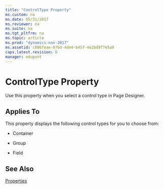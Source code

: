 ```yaml
---
title: "ControlType Property"
ms.custom: na
ms.date: 05/31/2017
ms.reviewer: na
ms.suite: na
ms.tgt_pltfrm: na
ms.topic: article
ms.prod: "dynamics-nav-2017"
ms.assetid: c886feae-07bd-4de4-b457-4e2bd9f7e5a9
caps.latest.revision: 6
manager: edupont
---
```

# ControlType Property
Use this property when you select a control type in Page Designer.  
  
## Applies To  
 This property displays the following control types for you to choose from:  
  
-   Container  
  
-   Group  
  
-   Field  
  
## See Also  
 [Properties](devenv-properties.md)
